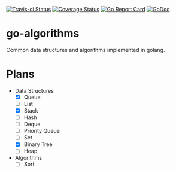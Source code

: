 [![Travis-ci Status](https://travis-ci.org/cizixs/go-algorithms.svg?branch=master)](https://travis-ci.org/cizixs/go-algorithms)
[![Coverage Status](https://coveralls.io/repos/github/cizixs/go-algorithms/badge.svg)](https://coveralls.io/github/cizixs/go-algorithms)
[![Go Report Card](https://goreportcard.com/badge/github.com/cizixs/go-algorithms)](https://goreportcard.com/report/github.com/cizixs/go-algorithms)
[![GoDoc](https://godoc.org/github.com/cizixs/go-algorithms?status.svg)](https://godoc.org/github.com/cizixs/go-algorithms)

# go-algorithms
Common data structures and algorithms implemented in golang.

# Plans

- Data Structures
    - [x] Queue
    - [ ] List
    - [X] Stack
    - [ ] Hash
    - [ ] Deque
    - [ ] Priority Queue
    - [ ] Set
    - [X] Binary Tree
    - [ ] Heap

- Algorithms
    - [ ] Sort
